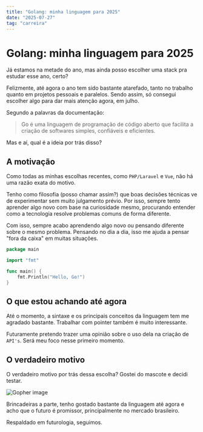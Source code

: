 ```yaml
---
title: "Golang: minha linguagem para 2025"
date: "2025-07-27"
tag: "carreira"
---
```


<!--more-->

# Golang: minha linguagem para 2025

Já estamos na metade do ano, mas ainda posso escolher uma stack pra estudar esse ano, certo?

Felizmente, até agora o ano tem sido bastante atarefado, tanto no trabalho quanto em projetos pessoais e paralelos. Sendo assim, só consegui escolher algo para dar mais atenção agora, em julho.

Segundo a palavras da documentação:

> Go é uma linguagem de programação de código aberto que facilita a criação de softwares simples, confiáveis e eficientes.

Mas e aí, qual é a ideia por trás disso?

## A motivação

Como todas as minhas escolhas recentes, como `PHP/Laravel` e `Vue`, não há uma razão exata do motivo.

Tenho como filosofia (posso chamar assim?) que boas decisões técnicas ve de experimentar sem muito julgamento prévio. Por isso, sempre tento aprender algo novo com base na curiosidade mesmo, procurando entender como a tecnologia resolve problemas comuns de forma diferente.

Com isso, sempre acabo aprendendo algo novo ou pensando diferente sobre o mesmo problema. Pensando no dia a dia, isso me ajuda a pensar "fora da caixa" em muitas situações.

```go
package main

import "fmt"

func main() {
    fmt.Println("Hello, Go!")
}
```

## O que estou achando até agora

Até o momento, a sintaxe e os principais conceitos da linguagem tem me agradado bastante. Trabalhar com pointer também é muito interessante.

Futuramente pretendo trazer uma opinião sobre o uso dela na criação de `API's`. Será meu foco nesse primeiro momento.

## O verdadeiro motivo

O verdadeiro motivo por trás dessa escolha? Gostei do mascote e decidi testar.

![Gopher image](https://golang.org/doc/gopher/fiveyears.jpg)

Brincadeiras a parte, tenho gostado bastante da linguagem até agora e acho que o futuro é promissor, principalmente no mercado brasileiro.

Respaldado em futurologia, seguimos.

